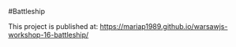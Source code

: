 #Battleship

This project is published at: https://mariap1989.github.io/warsawjs-workshop-16-battleship/
